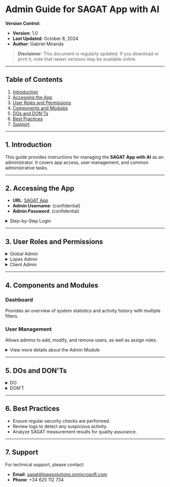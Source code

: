 # Admin Guide for SAGAT App with AI

**Version Control:**
- **Version**: 1.0
- **Last Updated**: October 8, 2024
- **Author**: Gabriel Miranda

> **Disclaimer**: This document is regularly updated. If you download or print it, note that newer versions may be available online.

---

## Table of Contents
1. [Introduction](#1-introduction)
2. [Accessing the App](#2-accessing-the-app)
3. [User Roles and Permissions](#3-user-roles-and-permissions)
4. [Components and Modules](#4-components-and-modules)
5. [DOs and DON'Ts](#5-dos-and-donts)
6. [Best Practices](#6-best-practices)
7. [Support](#7-support)

---

## 1. Introduction
This guide provides instructions for managing the **SAGAT App with AI** as an administrator. It covers app access, user management, and common administrative tasks.

---

## 2. Accessing the App
- **URL**: [SAGAT App](https://lopes-tracking.azurewebsites.net/)
- **Admin Username**: (confidential)
- **Admin Password**: (confidential)

<details>
<summary>Step-by-Step Login</summary>
  <ol>
    <li>Navigate to the <a href="https://lopes-tracking.azurewebsites.net/">SAGAT App URL</a>.</li>
    <li>Enter your admin username and password.</li>
    <li>If prompted, follow the two-factor authentication steps.</li>
  </ol>
</details>

---

## 3. User Roles and Permissions
<details>
<summary>Global Admin</summary>
<ul>
  <li>Full access to all modules.</li>
  <li>Can manage and explore environments, users, roles, clients, participants, sessions, and data of SAGAT measurements.</li>
</ul>
</details>

<details>
<summary>Lopes Admin</summary>
<ul>
  <li>Access to the SAGAT with AI module.</li>
  <li>Can manage and explore clients, participants, and data of SAGAT measurements.</li>
</ul>
</details>

<details>
<summary>Client Admin</summary>
<ul>
  <li>Can explore participants, sessions, and data of SAGAT measurements.</li>
</ul>
</details>

---

## 4. Components and Modules
### Dashboard
Provides an overview of system statistics and activity history with multiple filters.

### User Management
Allows admins to add, modify, and remove users, as well as assign roles.

<details>
<summary>View more details about the Admin Module</summary>
<ul>
  <li><strong>Adding a New User</strong>: Go to the Admin module, Users page, and click "Add User."</li>
  <li><strong>Editing User Permissions</strong>: Select a user, modify their roles, and click "Edit User."</li>
</ul>
</details>

---

## 5. DOs and DON'Ts

<details>
<summary>DO</summary>
<ul>
  <li>Regularly monitor user activity.</li>
  <li>Add participants only with confirmed information provided by the client.</li>
  <li>Create sessions only with prior explicit confirmation from the client.</li>
  <li>Keep track of and control participant links sent.</li>
  <li>Save reports extracted from the app with traceable names, e.g., <em>client's name_session_participant(s)_date</em>.</li>
  <li>Segregate and organize external repositories for reports extracted from the app using descriptive folder names.</li>
</ul>
</details>

<details>
<summary>DON'T</summary>
<ul>
  <li>Share your admin credentials.</li>
  <li>Add participants with unconfirmed personal information.</li>
  <li>Create sessions without the client's consent.</li>
  <li>Duplicate participants and/or sessions (unless intended).</li>
  <li>Send participant links multiple times unnecessarily.</li>
</ul>
</details>

---

## 6. Best Practices
- Ensure regular security checks are performed.
- Review logs to detect any suspicious activity.
- Analyze SAGAT measurement results for quality assurance.

---

## 7. Support
For technical support, please contact:
- **Email**: [sagat@lopesolutions.onmicrosoft.com](mailto:sagat@lopesolutions.onmicrosoft.com)
- **Phone**: +34 625 112 734
